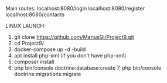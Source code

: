 Main routes:
localhost:8080/login
localhost:8080/register
localhost:8080/contacts

LINUX LAUNCH:
1. git clone https://github.com/MariusGi/Project9.git
2. cd Project9/
3. docker-compose up -d -build
4. apt install php-xml (if you don't have php-xml)
5. composer install
6. php bin/console doctrine:database:create
7, php bin/console doctrine:migrations:migrate
